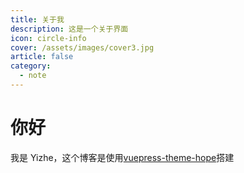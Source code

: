 ```yaml
---
title: 关于我
description: 这是一个关于界面
icon: circle-info
cover: /assets/images/cover3.jpg
article: false
category:
  - note
---
```


# 你好

我是 Yizhe，这个博客是使用[vuepress-theme-hope](https://theme-hope.vuejs.press/zh/)搭建
